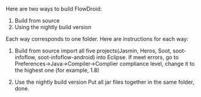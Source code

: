 Here are two ways to build FlowDroid:
1. Build from source
2. Using the nightly build version

Each way corresponds to one folder. Here are instructions for each way:

1. Build from source
import all five projects(Jasmin, Heros, Soot, soot-infoflow, soot-infoflow-android) into Eclipse. 
If meet errors, go to Preferences->Java->Compiler->Complier compliance level, change it to the highest one (for example, 1.8)

2. Use the nightly build version
Put all jar files together in the same folder, done.
